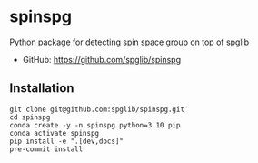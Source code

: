 # spinspg
Python package for detecting spin space group on top of spglib

- GitHub: <https://github.com/spglib/spinspg>

## Installation

```shell
git clone git@github.com:spglib/spinspg.git
cd spinspg
conda create -y -n spinspg python=3.10 pip
conda activate spinspg
pip install -e ".[dev,docs]"
pre-commit install
```
